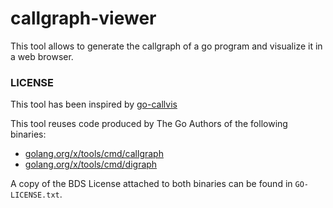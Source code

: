 # callgraph-viewer

This tool allows to generate the callgraph of a go program and visualize it in a web browser.

### LICENSE

This tool has been inspired by [go-callvis](https://github.com/ofabry/go-callvis)

This tool reuses code produced by The Go Authors of the following binaries:
* [golang.org/x/tools/cmd/callgraph](https://pkg.go.dev/golang.org/x/tools/cmd/callgraph)
* [golang.org/x/tools/cmd/digraph](https://pkg.go.dev/golang.org/x/tools/cmd/digraph)

A copy of the BDS License attached to both binaries can be found in `GO-LICENSE.txt`.
